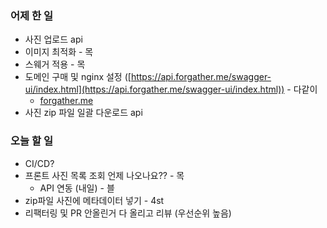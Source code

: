 ### 어제 한 일

- 사진 업로드 api
- 이미지 최적화 - 목
- 스웨거 적용 - 목
- 도메인 구매 및 nginx 설정 ([https://api.forgather.me/swagger-ui/index.html](https://api.forgather.me/swagger-ui/index.html)) - 다같이
    - [forgather.me](http://forgather.me)
- 사진 zip 파일 일괄 다운로드 api



### 오늘 할 일

- CI/CD?
- 프론트 사진 목록 조회 언제 나오나요?? - 목
    - API 연동 (내일) - 블
- zip파일 사진에 메타데이터 넣기 - 4st
- 리팩터링 및 PR 안올린거 다 올리고 리뷰 (우선순위 높음)